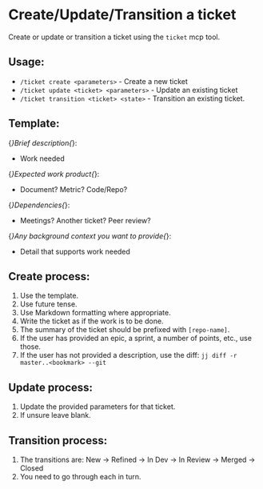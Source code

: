 # Create/Update/Transition a ticket

Create or update or transition a ticket using the `ticket` mcp tool.

## Usage:
- `/ticket create <parameters>` - Create a new ticket
- `/ticket update <ticket> <parameters>` - Update an existing ticket
- `/ticket transition <ticket> <state>` - Transition an existing ticket.

## Template:
{*}Brief description{*}:

* Work needed

{*}Expected work product{*}:

* Document? Metric? Code/Repo?

{*}Dependencies{*}:

* Meetings? Another ticket? Peer review?

{*}Any background context you want to provide{*}:

* Detail that supports work needed

## Create process:
1. Use the template.
2. Use future tense.
3. Use Markdown formatting where appropriate.
4. Write the ticket as if the work is to be done.
5. The summary of the ticket should be prefixed with `[repo-name]`.
6. If the user has provided an epic, a sprint, a number of points, etc., use those.
7. If the user has not provided a description, use the diff: `jj diff -r master..<bookmark> --git`

## Update process:
1. Update the provided parameters for that ticket.
2. If unsure leave blank.

## Transition process:
1. The transitions are:
    New -> Refined -> In Dev -> In Review -> Merged -> Closed
2. You need to go through each in turn.
